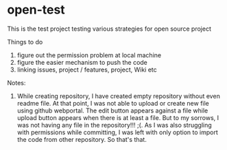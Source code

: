 # open-test
This is the test project testing various strategies for open source project

Things to do
1. figure out the permission problem at local machine
2. figure the easier mechanism to push the code
3. linking issues, project / features, project, Wiki etc

Notes:
1. While creating repository, I have created empty repository without even readme file. At that point, I was not able to upload or create new file using github webportal. The edit button appears against a file while upload button appears when there is at least a file. But to my sorrows, I was not having any file in the repository!!! ;(. As I was also struggling with permissions while committing, I was left with only option to import the code from other repository. So that's that.
